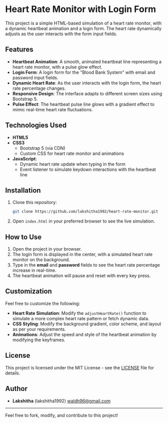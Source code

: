 # Heart Rate Monitor with Login Form

This project is a simple HTML-based simulation of a heart rate monitor, with a dynamic heartbeat animation and a login form. The heart rate dynamically adjusts as the user interacts with the form input fields.

## Features

- **Heartbeat Animation**: A smooth, animated heartbeat line representing a heart rate monitor, with a pulse glow effect.
- **Login Form**: A login form for the "Blood Bank System" with email and password input fields.
- **Dynamic Heart Rate**: As the user interacts with the login form, the heart rate percentage changes.
- **Responsive Design**: The interface adapts to different screen sizes using Bootstrap 5.
- **Pulse Effect**: The heartbeat pulse line glows with a gradient effect to mimic real-time heart rate fluctuations.

## Technologies Used

- **HTML5**
- **CSS3**
  - Bootstrap 5 (via CDN)
  - Custom CSS for heart rate monitor and animations
- **JavaScript**:
  - Dynamic heart rate update when typing in the form
  - Event listener to simulate keydown interactions with the heartbeat line

## Installation

1. Clone this repository:

   ```bash
   git clone https://github.com/lakshitha1992/heart-rate-monitor.git
   ```

2. Open `index.html` in your preferred browser to see the live simulation.

## How to Use

1. Open the project in your browser.
2. The login form is displayed in the center, with a simulated heart rate monitor on the background.
3. Type in the **email** and **password** fields to see the heart rate percentage increase in real-time.
4. The heartbeat animation will pause and reset with every key press.

## Customization

Feel free to customize the following:

- **Heart Rate Simulation**: Modify the `adjustHeartRate()` function to simulate a more complex heart rate pattern or fetch dynamic data.
- **CSS Styling**: Modify the background gradient, color scheme, and layout as per your requirements.
- **Animations**: Adjust the speed and style of the heartbeat animation by modifying the keyframes.

## License

This project is licensed under the MIT License - see the [LICENSE](LICENSE) file for details.

## Author

- **Lakshitha** (lakshitha1992)
  waldh96@gmail.com

---

Feel free to fork, modify, and contribute to this project!
